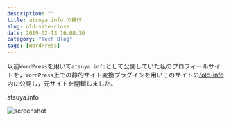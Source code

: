 ```yaml
---
description: ""
title: atsuya.info の移行
slug: old-site-close
date: 2019-02-13 16:08:36
category: "Tech Blog"
tags: [WordPress]
---
```


以前`WordPress`を用いて`atsuya.info`として公開していた私のプロフィールサイトを，`WordPress`上での静的サイト変換プラグインを用いこのサイトの[/old-info](/old-info)内に公開し，元サイトを閉鎖しました。

<!-- more -->

atsuya.info  

![screenshot](ss-atsuya-info.png "atsuya-info-ss")
